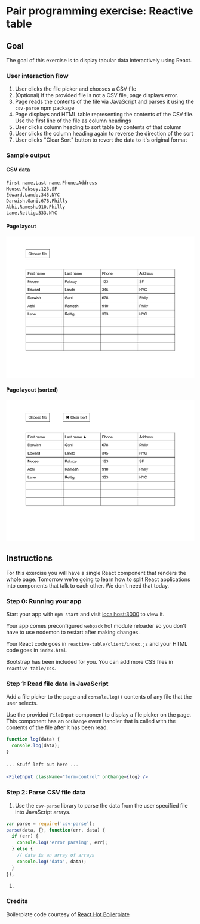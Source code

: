 # Pair programming exercise: Reactive table

## Goal

The goal of this exercise is to display tabular data interactively using React.

### User interaction flow

1. User clicks the file picker and chooses a CSV file
1. (Optional) If the provided file is not a CSV file, page displays error.
1. Page reads the contents of the file via JavaScript and parses it using the
   `csv-parse` npm package
1. Page displays and HTML table representing the contents of the CSV file.
   Use the first line of the file as column headings
1. User clicks column heading to sort table by contents of that column
1. User clicks the column heading again to reverse the direction of the
   sort
1. User clicks "Clear Sort" button to revert the data to it's original format

### Sample output

#### CSV data

```csv
First name,Last name,Phone,Address
Moose,Paksoy,123,SF
Edward,Lando,345,NYC
Darwish,Gani,678,Philly
Abhi,Ramesh,910,Philly
Lane,Rettig,333,NYC
```

#### Page layout

![](img/layout.png)

#### Page layout (sorted)

![](img/layout-sort.png)

## Instructions

For this exercise you will have a single React component that renders the
whole page. Tomorrow we're going to learn how to split React applications
into components that talk to each other. We don't need that today.

### Step 0: Running your app

Start your app with `npm start` and visit
[localhost:3000](http://localhost:3000/) to view it.

Your app comes preconfigured `webpack` hot module reloader so you don't
have to use nodemon to restart after making changes.

Your React code goes in `reactive-table/client/index.js` and your
HTML code goes in `index.html`.

Bootstrap has been included for you. You can add more CSS files in
`reactive-table/css`.

### Step 1: Read file data in JavaScript

Add a file picker to the page and `console.log()`  contents of any file
that the user selects.

Use the provided `FileInput` component to display a file picker on the page.
This component has an `onChange` event handler that is called with the contents
of the file after it has been read.

```jsx
function log(data) {
  console.log(data);
}

... Stuff left out here ...

<FileInput className="form-control" onChange={log} />
```

### Step 2: Parse CSV file data

1. Use the `csv-parse` library to parse the data from the user specified file
   into JavaScript arrays.

  ```javascript
  var parse = require('csv-parse');
  parse(data, {}, function(err, data) {
    if (err) {
      console.log('error parsing', err);
    } else {
      // data is an array of arrays
      console.log('data', data);
    }
  });
  ```

1.

### Credits

Boilerplate code courtesy of
[React Hot Boilerplate](https://github.com/gaearon/react-hot-boilerplate)
